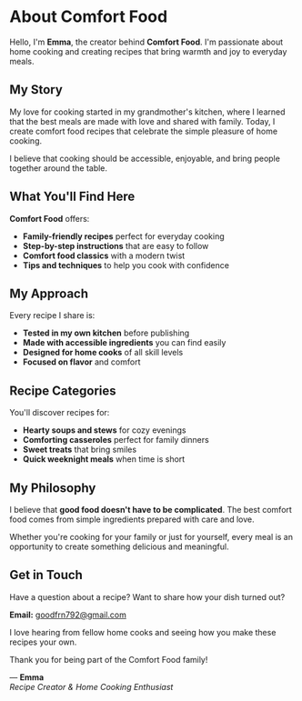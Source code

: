 # About Comfort Food

Hello, I'm **Emma**, the creator behind **Comfort Food**. I'm passionate about home cooking and creating recipes that bring warmth and joy to everyday meals.

## My Story

My love for cooking started in my grandmother's kitchen, where I learned that the best meals are made with love and shared with family. Today, I create comfort food recipes that celebrate the simple pleasure of home cooking.

I believe that cooking should be accessible, enjoyable, and bring people together around the table.

## What You'll Find Here

**Comfort Food** offers:

- **Family-friendly recipes** perfect for everyday cooking
- **Step-by-step instructions** that are easy to follow
- **Comfort food classics** with a modern twist
- **Tips and techniques** to help you cook with confidence

## My Approach

Every recipe I share is:
- **Tested in my own kitchen** before publishing
- **Made with accessible ingredients** you can find easily
- **Designed for home cooks** of all skill levels
- **Focused on flavor** and comfort

## Recipe Categories

You'll discover recipes for:
- **Hearty soups and stews** for cozy evenings
- **Comforting casseroles** perfect for family dinners
- **Sweet treats** that bring smiles
- **Quick weeknight meals** when time is short

## My Philosophy

I believe that **good food doesn't have to be complicated**. The best comfort food comes from simple ingredients prepared with care and love.

Whether you're cooking for your family or just for yourself, every meal is an opportunity to create something delicious and meaningful.

## Get in Touch

Have a question about a recipe? Want to share how your dish turned out?

**Email:** goodfrn792@gmail.com

I love hearing from fellow home cooks and seeing how you make these recipes your own.

Thank you for being part of the Comfort Food family!

— **Emma**  
*Recipe Creator & Home Cooking Enthusiast*
